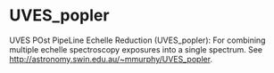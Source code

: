 UVES_popler
===========

UVES POst PipeLine Echelle Reduction (UVES_popler): For combining multiple echelle spectroscopy exposures into a single spectrum. See http://astronomy.swin.edu.au/~mmurphy/UVES_popler.

